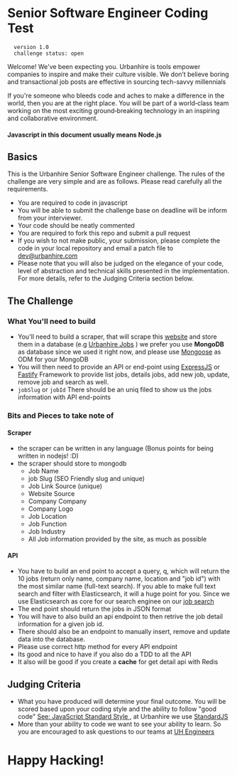 # Senior Software Engineer Coding Test

```
  version 1.0
  challenge status: open
```


Welcome! We've been expecting you. Urbanhire is tools empower companies to inspire and make their culture visible. We don’t believe boring and transactional job posts are effective in sourcing tech-savvy millennials

If you're someone who bleeds code and aches to make a difference in the world, then you are at the right place. You will be part of a world‑class team working on the most exciting ground‑breaking technology in an inspiring and collaborative environment.

#### Javascript in this document usually means Node.js

## Basics

This is the Urbanhire Senior Software Engineer challenge. The rules of the challenge are very simple and are as follows. Please read carefully all the requirements.

* You are required to code in javascript
* You will be able to submit the challenge base on deadline will be inform from your interviewer.
* Your code should be neatly commented
* You are required to fork this repo and submit a pull request
* If you wish to not make public, your submission, please complete the code in your local repository and email a patch file to [dev@urbanhire.com](mailto:dev@urbanhire.com)
* Please note that you will also be judged on the elegance of your code, level of abstraction and technical skills presented in the implementation. For more details, refer to the Judging Criteria section below.

## The Challenge

### What You'll need to build
* You'll need to build a scraper, that will scrape this [website](https://www.karirpad.com/lowongan/kerja/semuanya) and store them in a database (e.g [Urbanhire Jobs](https://www.karirpad.com/lowongan/kerja/semuanya) ) we prefer you use **MongoDB** as database since we used it right now, and please use [Mongoose](http://mongoosejs.com/) as ODM for your MongoDB
* You will then need to provide an API or end-point using [ExpressJS](http://expressjs.com) or  [Fastify](https://www.fastify.io/) Framework to provide list jobs, details jobs, add new job, update, remove job and search as well.
* `jobSlug` or `jobId` There should be an uniq filed to show us the jobs information with API end-points


### Bits and Pieces to take note of

#### Scraper

* the scraper can be written in any language (Bonus points for being written in nodejs! :D)
* the scraper should store to mongodb
  * Job Name
  * job Slug (SEO Friendly slug and unique)
  * Job Link Source (unique)
  * Website Source
  * Company Company
  * Company Logo
  * Job Location
  * Job Function
  * Job Industry
  * All Job information provided by the site, as much as possible


#### API
* You have to build an end point to accept a query, q, which will return the 10 jobs (return only name, company name, location and "job id") with the most similar name (full-text search). If you able to make full text search and filter with Elasticsearch, it will a huge point for you. Since we use Elasticsearch as core for our search enginee on our [job search](https://www.urbanhire.com/en/jobs?location=jakarta)
* The end point should return the jobs in JSON format
* You will have to also build an api endpoint to then retrive the job detail information for a given job id.
* There should also be an endpoint to manually insert, remove and update data into the database.
* Please use correct http method for every API endpoint
* Its good and nice to have if you also do a TDD to all the API
* It also will be good if you create a **cache** for get detail api with Redis


## Judging Criteria
* What you have produced will determine your final outcome. You will be scored based upon your coding style and the ability to follow "good code" [See: JavaScript Standard Style
](http://standardjs.com/rules.html), at Urbanhire we use [StandardJS](http://standardjs.com/index.html)
* More than your ability to code we want to see your ability to learn. So you are encouraged to ask questions to our teams at [UH Engineers](mailto:dev@urbanhire.com)


# Happy Hacking!
